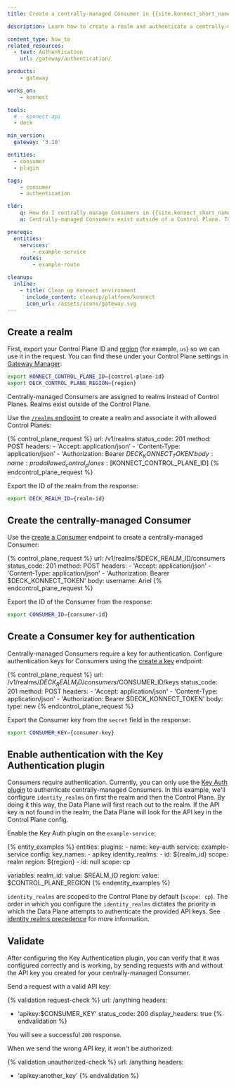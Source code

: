 ```yaml
---
title: Create a centrally-managed Consumer in {{site.konnect_short_name}}

description: Learn how to create a realm and authenticate a centrally-managed Consumer with key authentication.

content_type: how_to
related_resources:
  - text: Authentication
    url: /gateway/authentication/

products:
    - gateway

works_on:
    - konnect

tools:
  # - konnect-api
  - deck

min_version:
  gateway: '3.10'

entities: 
  - consumer
  - plugin

tags:
    - consumer
    - authentication

tldr:
    q: How do I centrally manage Consumers in {{site.konnect_short_name}}?
    a: Centrally-managed Consumers exist outside of a Control Plane. To create one, you must first create a realm using the {{site.konnect_short_name}} API as well as a Consumer associated with the realm. Then, create a key for the centrally-managed Consumer that they can use for authentication. Enable the Key Authentication plugin, configuring `identity_realms`. Centrally-managed Consumers can then authenticate via key auth with their key.

prereqs:
  entities:
    services:
        - example-service
    routes:
        - example-route

cleanup:
  inline:
    - title: Clean up Konnect environment
      include_content: cleanup/platform/konnect
      icon_url: /assets/icons/gateway.svg
---
```


## Create a realm

First, export your Control Plane ID and [region](/konnect-platform/geos/) (for example, `us`) so we can use it in the request. You can find these under your Control Plane settings in [Gateway Manager](https://cloud.konghq.com/gateway-manager/):
```sh
export KONNECT_CONTROL_PLANE_ID={control-plane-id}
export DECK_CONTROL_PLANE_REGION={region}
```

Centrally-managed Consumers are assigned to realms instead of Control Planes. Realms exist outside of the Control Plane.

Use the [`/realms` endpoint](/api/konnect/consumers/#/operations/create-realm) to create a realm and associate it with allowed Control Planes:

<!--vale off-->
{% control_plane_request %}
url: /v1/realms
status_code: 201
method: POST
headers:
    - 'Accept: application/json'
    - 'Content-Type: application/json'
    - 'Authorization: Bearer $DECK_KONNECT_TOKEN'
body:
    name: prod
    allowed_control_planes: [$KONNECT_CONTROL_PLANE_ID]
{% endcontrol_plane_request %}
<!--vale on-->

Export the ID of the realm from the response:
```sh
export DECK_REALM_ID={realm-id}
```


## Create the centrally-managed Consumer

Use the [create a Consumer](/api/konnect/consumers/#/operations/create-consumer) endpoint to create a centrally-managed Consumer:

<!--vale off-->
{% control_plane_request %}
url: /v1/realms/$DECK_REALM_ID/consumers
status_code: 201
method: POST
headers:
    - 'Accept: application/json'
    - 'Content-Type: application/json'
    - 'Authorization: Bearer $DECK_KONNECT_TOKEN'
body:
    username: Ariel
{% endcontrol_plane_request %}
<!--vale on-->


Export the ID of the Consumer from the response:
```sh
export CONSUMER_ID={consumer-id}
```

## Create a Consumer key for authentication

Centrally-managed Consumers require a key for authentication. Configure authentication keys for Consumers using the [create a key](/api/konnect/consumers/#/operations/create-consumer-key) endpoint:

<!--vale off-->
{% control_plane_request %}
url: /v1/realms/$DECK_REALM_ID/consumers/$CONSUMER_ID/keys
status_code: 201
method: POST
headers:
    - 'Accept: application/json'
    - 'Content-Type: application/json'
    - 'Authorization: Bearer $DECK_KONNECT_TOKEN'
body:
    type: new
{% endcontrol_plane_request %}
<!--vale on-->  

Export the Consumer key from the `secret` field in the response:
```sh
export CONSUMER_KEY={consumer-key}
```

## Enable authentication with the Key Authentication plugin

Consumers require authentication. Currently, you can only use the [Key Auth plugin](/plugins/key-auth/) to authenticate centrally-managed Consumers. In this example, we'll configure `identity_realms` on first the realm and then the Control Plane. By doing it this way, the Data Plane will first reach out to the realm. If the API key is not found in the realm, the Data Plane will look for the API key in the Control Plane config.

Enable the Key Auth plugin on the `example-service`:

{% entity_examples %}
entities:
  plugins:
    - name: key-auth
      service: example-service
      config:
        key_names:
        - apikey
        identity_realms:
        - id: ${realm_id}
          scope: realm
          region: ${region}
        - id: null
          scope: cp

variables:
  realm_id:
    value: $REALM_ID
  region:
    value: $CONTROL_PLANE_REGION
{% endentity_examples %}

`identity_realms` are scoped to the Control Plane by default (`scope: cp`). The order in which you configure the `identity_realms` dictates the priority in which the Data Plane attempts to authenticate the provided API keys. See [identity realms precedence](/plugins/key-auth/#identity-realms) for more information.

## Validate

After configuring the Key Authentication plugin, you can verify that it was configured correctly and is working, by sending requests with and without the API key you created for your centrally-managed Consumer.

Send a request with a valid API key:

{% validation request-check %}
url: /anything
headers:
  - 'apikey:$CONSUMER_KEY'
status_code: 200
display_headers: true
{% endvalidation %}

You will see a successful `200` response.

When we send the wrong API key, it won't be authorized:

{% validation unauthorized-check %}
url: /anything
headers:
  - 'apikey:another_key'
{% endvalidation %}



